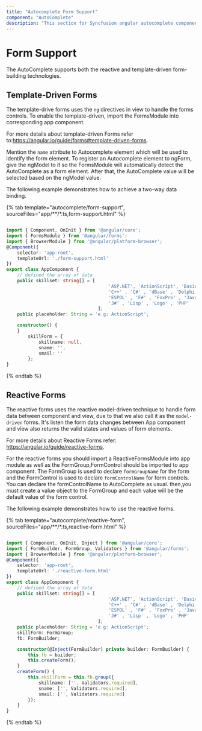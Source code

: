 ```yaml
---
title: "Autocomplete Form Support"
component: "AutoComplete"
description: "This section for Syncfusion angular autocomplete component demonstrates HTML forms support, template-driven forms (angular) support, and reactive forms support."
---
```


# Form Support

The AutoComplete supports both the reactive and template-driven form-building technologies.

## Template-Driven Forms

The template-drive forms uses the `ng` directives in view to handle the forms controls.
To enable the template-driven,  import the FormsModule into corresponding app component.

For more details about template-driven Forms refer to:<https://angular.io/guide/forms#template-driven-forms>.

 Mention the `name` attribute to Autocomplete element which will be used to identify the
  form element. To register an Autocomplete element to ngForm,  give the ngModel  to it
  so the FormsModule will  automatically detect the AutoComplete as a form element.
  After that, the AutoComplete value will be selected based on the ngModel value.

The following example  demonstrates how to achieve a two-way data binding.

{% tab template="autocomplete/form-support", sourceFiles="app/**/*.ts,form-support.html" %}

```typescript

import { Component, OnInit } from '@angular/core';
import { FormsModule } from '@angular/forms';
import { BrowserModule } from '@angular/platform-browser';
@Component({
    selector: 'app-root',
    templateUrl: './form-support.html'
})
export class AppComponent {
    // defined the array of data
    public skillset: string[] = [
                                      'ASP.NET', 'ActionScript', 'Basic',
                                      'C++' , 'C#' , 'dBase' , 'Delphi' ,
                                      'ESPOL' , 'F#' , 'FoxPro' , 'Java',
                                      'J#' , 'Lisp' , 'Logo' , 'PHP'
                                  ];
    public placeholder: String = 'e.g: ActionScript';

    constructor() {
    }
        skillForm = {
            skillname: null,
            sname: '',
            smail: ''
        };
}

```

{% endtab %}

## Reactive Forms

The reactive forms uses the reactive model-driven technique to handle
 form data between component and view, due to that we also call it as
 the `model-driven` forms. It's listen the form data changes between
 App component and view also returns the valid states and values of form elements.

For more details about Reactive Forms refer: <https://angular.io/guide/reactive-forms>.

For the reactive forms you should import a ReactiveFormsModule
 into app module as well as the FormGroup,FormControl should be
 imported to app component. The FormGroup is used to declare
 `formGroupName` for the form and the FormControl is used to
 declare `formControlName` for form controls.
 You can declare the formControlName to AutoComplete as usual.
 then,you must create a value object to the FormGroup and
 each value will be the default value of the form control.

The following example demonstrates  how to use the reactive forms.

{% tab template="autocomplete/reactive-form", sourceFiles="app/**/*.ts,reactive-form.html" %}

```typescript

import { Component, OnInit, Inject } from '@angular/core';
import { FormBuilder, FormGroup, Validators } from '@angular/forms';
import { BrowserModule } from '@angular/platform-browser';
@Component({
    selector: 'app-root',
    templateUrl: './reactive-form.html'
})
export class AppComponent {
    // defined the array of data
    public skillset: string[] = [
                                      'ASP.NET', 'ActionScript', 'Basic',
                                      'C++' , 'C#' , 'dBase' , 'Delphi' ,
                                      'ESPOL' , 'F#' , 'FoxPro' , 'Java',
                                      'J#' , 'Lisp' , 'Logo' , 'PHP'
                                  ];
    public placeholder: String = 'e.g: ActionScript';
    skillForm: FormGroup;
    fb: FormBuilder;

    constructor(@Inject(FormBuilder) private builder: FormBuilder) {
        this.fb = builder;
        this.createForm();
    }
    createForm() {
        this.skillForm = this.fb.group({
            skillname: ['', Validators.required],
            sname: ['', Validators.required],
            smail: ['', Validators.required]
        });
    }
}


```

{% endtab %}